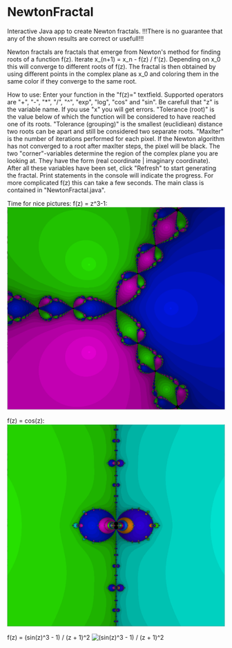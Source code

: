 # NewtonFractal
Interactive Java app to create Newton fractals.
!!!There is no guarantee that any of the shown results are correct or usefull!!!

Newton fractals are fractals that emerge from Newton's method for finding roots of a function f(z).
Iterate x_(n+1) = x_n - f(z) / f'(z). Depending on x_0 this will converge to different roots of f(z).
The fractal is then obtained by using different points in the complex plane as x_0 and coloring them in the same color if they converge to the same root.

How to use:
Enter your function in the "f(z)=" textfield. Supported operators are "+", "-", "*", "/", "^", "exp", "log", "cos" and "sin".
Be carefull that "z" is the variable name. If you use "x" you will get errors.
"Tolerance (root)" is the value below of which the function will be considered to have reached one of its roots.
"Tolerance (grouping)" is the smallest (euclidiean) distance two roots can be apart and still be considered two separate roots.
"MaxIter" is the number of iterations performed for each pixel. If the Newton algorithm has not converged to a root after maxIter steps, the pixel will be black.
The two "corner"-variables determine the region of the complex plane you are looking at. They have the form (real coordinate | imaginary coordinate).
After all these variables have been set, click "Refresh" to start generating the fractal. Print statements in the console will indicate the progress. 
For more complicated f(z) this can take a few seconds.
The main class is contained in "NewtonFractal.java".

Time for nice pictures:
f(z) = z^3-1:
![z^3-1](previewImages/zPow3Sub1.png)

f(z) = cos(z):
![cos(z)](previewImages/COSz.png)

f(z) = (sin(z)^3 - 1) / (z + 1)^2 
![(sin(z)^3 - 1) / (z + 1)^2](previewImages/(SINzPOW3SUB1)DIV((zADD1)POW2).png)
